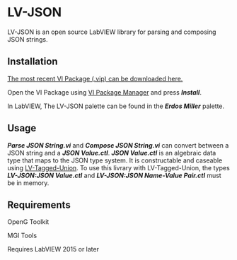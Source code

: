 LV-JSON
=================

LV-JSON is an open source LabVIEW library for parsing and composing JSON strings.

Installation
------------

[The most recent VI Package (.vip) can be downloaded here.](https://github.com/erdosmiller/lv-json/releases)

Open the VI Package using [VI Package Manager](http://vipm.jki.net/) and press ***Install***.

In LabVIEW, The LV-JSON palette can be found in the ***Erdos Miller*** palette.

Usage
-----

***Parse JSON String.vi*** and ***Compose JSON String.vi*** can convert between a JSON string and a ***JSON Value.ctl***. ***JSON Value.ctl*** is an algebraic data type that maps to the JSON type system. It is constructable and caseable using [LV-Tagged-Union](https://github.com/erdosmiller/lv-json/releases). To use this livrary with LV-Tagged-Union, the types ***LV-JSON:JSON Value.ctl*** and ***LV-JSON:JSON Name-Value Pair.ctl*** must be in memory.

Requirements
------------

OpenG Toolkit

MGI Tools

Requires LabVIEW 2015 or later